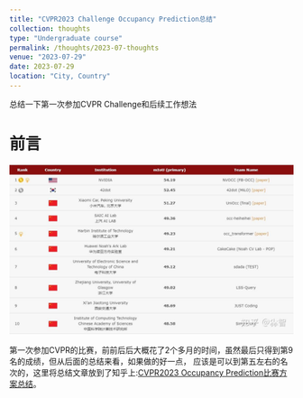 ```yaml
---
title: "CVPR2023 Challenge Occupancy Prediction总结"
collection: thoughts
type: "Undergraduate course"
permalink: /thoughts/2023-07-thoughts
venue: "2023-07-29"
date: 2023-07-29
location: "City, Country"
---
```


总结一下第一次参加CVPR Challenge和后续工作想法

# 前言

![rank](/images/2023-07-thoughts/rank.jpg)

第一次参加CVPR的比赛，前前后后大概花了2个多月的时间，虽然最后只得到第9名的成绩，但从后面的总结来看，如果做的好一点，
应该是可以到第五左右的名次的，这里将总结文章放到了知乎上:[CVPR2023 Occupancy Prediction比赛方案总结](https://zhuanlan.zhihu.com/p/638481909)。
